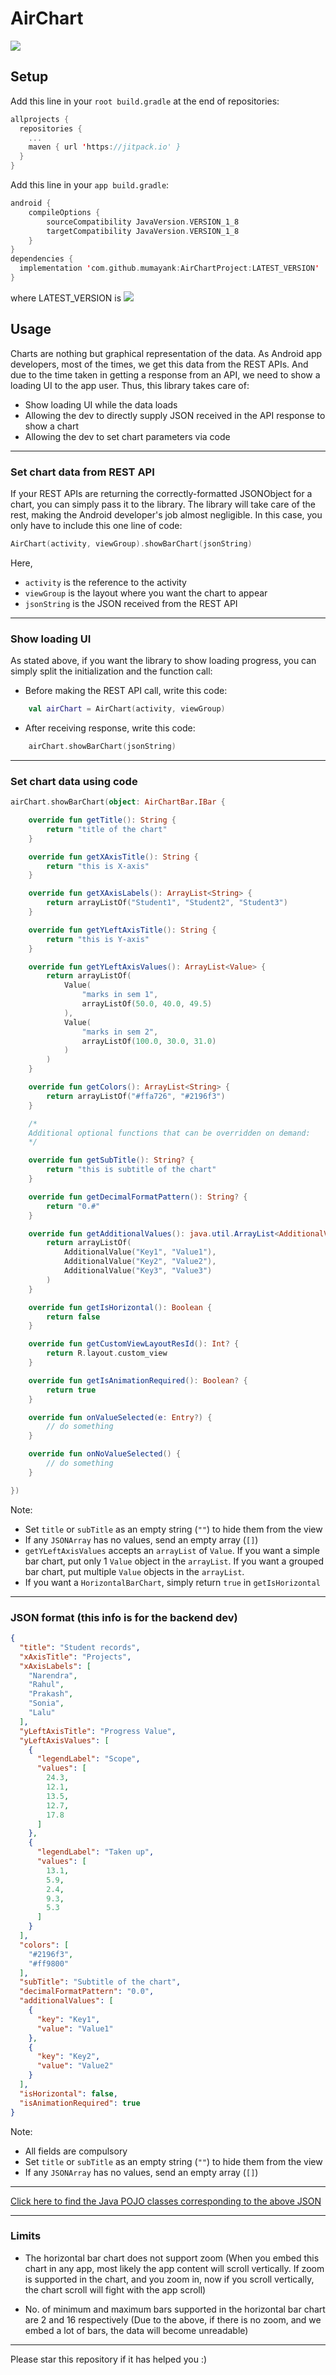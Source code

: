 
# AirChart
[![](https://jitpack.io/v/mumayank/AirChartProject.svg)](https://jitpack.io/#mumayank/AirChartProject)

## Setup

Add this line in your `root build.gradle` at the end of repositories:

```kotlin
allprojects {
  repositories {
    ...
    maven { url 'https://jitpack.io' }
  }
}
  ```
Add this line in your `app build.gradle`:
```kotlin
android {
    compileOptions {
        sourceCompatibility JavaVersion.VERSION_1_8
        targetCompatibility JavaVersion.VERSION_1_8
    }
}
dependencies {
  implementation 'com.github.mumayank:AirChartProject:LATEST_VERSION'
}
```
where LATEST_VERSION is [![](https://jitpack.io/v/mumayank/AirChartProject.svg)](https://jitpack.io/#mumayank/AirChartProject)

## Usage

Charts are nothing but graphical representation of the data. As Android app developers, most of the times, we get this data from the REST APIs. And due to the time taken in getting a response from an API, we need to show a loading UI to the app user. Thus, this library takes care of:

 - Show loading UI while the data loads
 - Allowing the dev to directly supply JSON received in the API response to show a chart
 - Allowing the dev to set chart parameters via code

___

### Set chart data from REST API
If your REST APIs are returning the correctly-formatted JSONObject for a chart, you can simply pass it to the library. The library will take care of the rest, making the Android developer's job almost negligible. In this case, you only have to include this one line of code:

```kotlin
AirChart(activity, viewGroup).showBarChart(jsonString)
```
Here, 

 - `activity` is the reference to the activity
 - `viewGroup` is the layout where you want the chart to appear
 - `jsonString` is the JSON received from the REST API

___

### Show loading UI
As stated above, if you want the library to show loading progress, you can simply split the initialization and the function call:

- Before making the REST API call, write this code:
```kotlin
	val airChart = AirChart(activity, viewGroup)
```

- After receiving response, write this code:
```kotlin
	airChart.showBarChart(jsonString)
```
___

### Set chart data using code

```kotlin
airChart.showBarChart(object: AirChartBar.IBar {  

	override fun getTitle(): String {  
		return "title of the chart"  
	}  

	override fun getXAxisTitle(): String {  
		return "this is X-axis"  
	}  

	override fun getXAxisLabels(): ArrayList<String> {  
		return arrayListOf("Student1", "Student2", "Student3")  
	}  

	override fun getYLeftAxisTitle(): String {  
		return "this is Y-axis"  
	}  

	override fun getYLeftAxisValues(): ArrayList<Value> {  
		return arrayListOf(  
			Value(  
				"marks in sem 1",  
				arrayListOf(50.0, 40.0, 49.5)  
			),  
			Value(  
				"marks in sem 2",  
				arrayListOf(100.0, 30.0, 31.0)  
			)  
		)  
	}  

	override fun getColors(): ArrayList<String> {  
		return arrayListOf("#ffa726", "#2196f3")  
	}  

	/*  
	Additional optional functions that can be overridden on demand:     
	*/  

	override fun getSubTitle(): String? {  
		return "this is subtitle of the chart"  
	}  

	override fun getDecimalFormatPattern(): String? {  
		return "0.#"  
	}  

	override fun getAdditionalValues(): java.util.ArrayList<AdditionalValue>? {  
		return arrayListOf(  
			AdditionalValue("Key1", "Value1"),  
			AdditionalValue("Key2", "Value2"),  
			AdditionalValue("Key3", "Value3")  
		)  
	}  

	override fun getIsHorizontal(): Boolean {  
		return false  
	}  

	override fun getCustomViewLayoutResId(): Int? {  
		return R.layout.custom_view  
	}  

	override fun getIsAnimationRequired(): Boolean? {  
		return true  
	}  

	override fun onValueSelected(e: Entry?) {  
		// do something  
	}  

	override fun onNoValueSelected() {  
		// do something  
	}  

})
```

Note:
 - Set `title` or `subTitle` as an empty string (`""`) to hide them from the view
 - If any `JSONArray` has no values, send an empty array (`[]`)
 - `getYLeftAxisValues` accepts an `arrayList` of `Value`. If you want a simple bar chart, put only 1 `Value` object in the `arrayList`. If you want a grouped bar chart, put multiple `Value` objects in the `arrayList`.
 - If you want a `HorizontalBarChart`, simply return `true` in `getIsHorizontal`

___

### JSON format (this info is for the backend dev)

```json
{
  "title": "Student records",
  "xAxisTitle": "Projects",
  "xAxisLabels": [
	"Narendra",
	"Rahul",
	"Prakash",
	"Sonia",
	"Lalu"
  ],
  "yLeftAxisTitle": "Progress Value",
  "yLeftAxisValues": [
	{
	  "legendLabel": "Scope",
	  "values": [
		24.3,
		12.1,
		13.5,
		12.7,
		17.8
	  ]
	},
	{
	  "legendLabel": "Taken up",
	  "values": [
		13.1,
		5.9,
		2.4,
		9.3,
		5.3
	  ]
	}
  ],
  "colors": [
	"#2196f3",
	"#ff9800"
  ],
  "subTitle": "Subtitle of the chart",
  "decimalFormatPattern": "0.0",
  "additionalValues": [
	{
	  "key": "Key1",
	  "value": "Value1"
	},
	{
	  "key": "Key2",
	  "value": "Value2"
	}
  ],
  "isHorizontal": false,
  "isAnimationRequired": true
}
```

Note:

 - All fields are compulsory
 - Set `title` or `subTitle` as an empty string (`""`) to hide them from the view
 - If any `JSONArray` has no values, send an empty array (`[]`)

___
[Click here to find the Java POJO classes corresponding to the above JSON](https://github.com/mumayank/AirChartProject/tree/master/airchart/src/main/java/com/mumayank/airchart/data_classes)

___

### Limits

- The horizontal bar chart does not support zoom (When you embed this chart in any app, most likely the app content will scroll vertically. If zoom is supported in the chart, and you zoom in, now if you scroll vertically, the chart scroll will fight with the app scroll)

- No. of minimum and maximum bars supported in the horizontal bar chart are 2 and 16 respectively (Due to the above, if there is no zoom, and we embed a lot of bars, the data will become unreadable)

___

Please star this repository if it has helped you :)
